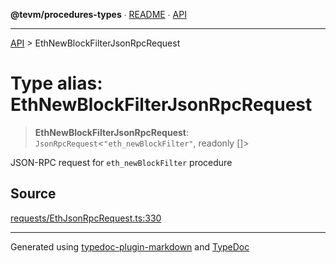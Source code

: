 **@tevm/procedures-types** ∙ [README](../README.md) ∙ [API](../API.md)

***

[API](../API.md) > EthNewBlockFilterJsonRpcRequest

# Type alias: EthNewBlockFilterJsonRpcRequest

> **EthNewBlockFilterJsonRpcRequest**: `JsonRpcRequest`\<`"eth_newBlockFilter"`, readonly []\>

JSON-RPC request for `eth_newBlockFilter` procedure

## Source

[requests/EthJsonRpcRequest.ts:330](https://github.com/evmts/tevm-monorepo/blob/main/packages/procedures-types/src/requests/EthJsonRpcRequest.ts#L330)

***
Generated using [typedoc-plugin-markdown](https://www.npmjs.com/package/typedoc-plugin-markdown) and [TypeDoc](https://typedoc.org/)
